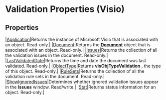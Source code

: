 
# Validation Properties (Visio)

## Properties



|[Application](42d03033-f09c-09f0-1458-0cf4afa546b3.md)|Returns the instance of Microsoft Visio that is associated with an object. Read-only.|
|[Document](606f61ee-5096-782a-cb46-8314c5d2245e.md)|Returns the  **[Document](21640062-13a2-a2b2-7c61-7e707671207c.md)** object that is associated with an object. Read-only.|
|[Issues](a6d79208-9e94-733a-8432-1cd9784e8dc2.md)|Returns the collection of all the validation issues in the document. Read-only.|
|[LastValidatedDate](c557e41c-e721-ad2f-6e4a-9a99142f9e2b.md)|Returns the time and date the document was last validated. Read-only.|
|[ObjectType](721d90f5-2f45-2072-5b2c-7904a8274c03.md)|Returns  **visObjTypeValidation** , the type of this object. Read-only.|
|[RuleSets](cb75f7e0-f92c-86a9-3aee-21e1b0a4b16a.md)|Returns the collection of all the validation rule sets in the document. Read-only.|
|[ShowIgnoredIssues](7ab7afa5-9cba-05ae-b4b7-0c9a1ba50aa0.md)|Determines whether ignored validation issues appear in the  **Issues** window. Read/write.|
|[Stat](abf46f37-4e0f-39c7-9368-6201b4bd5cf4.md)|Returns status information for an object. Read-only.|

